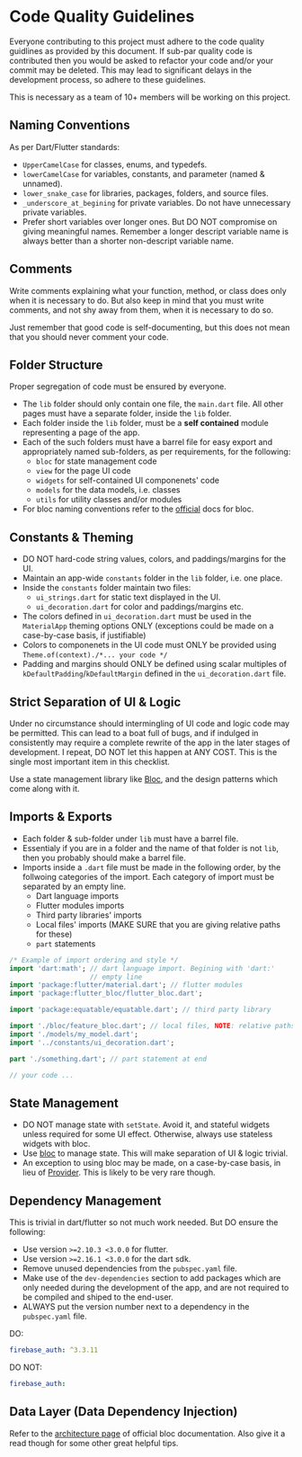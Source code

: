 # Code Quality Guidelines
Everyone contributing to this project must adhere to the code quality guidlines as provided by this document. If sub-par quality code is contributed then you would be asked to refactor your code and/or your commit may be deleted. This may lead to significant delays in the development process, so adhere to these guidelines.

This is necessary as a team of 10+ members will be working on this project.


## Naming Conventions
As per Dart/Flutter standards:
- `UpperCamelCase` for classes, enums, and typedefs.
- `lowerCamelCase` for variables, constants, and parameter (named & unnamed).
- `lower_snake_case` for libraries, packages, folders, and source files.
- `_underscore_at_begining` for private variables. Do not have unnecessary private variables.
- Prefer short variables over longer ones. But DO NOT compromise on giving meaningful names. Remember a longer descript variable name is always better than a shorter non-descript variable name.

## Comments
Write comments explaining what your function, method, or class does only when it is necessary to do. But also keep in mind that you must write comments, and not shy away from them, when it is necessary to do so.

Just remember that good code is self-documenting, but this does not mean that you should never comment your code.


## Folder Structure
Proper segregation of code must be ensured by everyone.
- The `lib` folder should only contain one file, the `main.dart` file. All other pages must have a separate folder, inside the `lib` folder.
- Each folder inside the `lib` folder, must be a **self contained** module representing a page of the app.
- Each of the such folders must have a barrel file for easy export and appropriately named sub-folders, as per requirements, for the following:
    - `bloc` for state management code
    - `view` for the page UI code
    - `widgets` for self-contained UI componenets' code
    - `models` for the data models, i.e. classes
    - `utils` for utility classes and/or modules
- For bloc naming conventions refer to the <a href="https://bloclibrary.dev/#/blocnamingconventions">official</a> docs for bloc.


## Constants & Theming
- DO NOT hard-code string values, colors, and paddings/margins for the UI.
- Maintain an app-wide `constants` folder in the `lib` folder, i.e. one place.
- Inside the `constants` folder maintain two files:
    - `ui_strings.dart` for static text displayed in the UI.
    - `ui_decoration.dart` for color and paddings/margins etc.
- The colors defined in `ui_decoration.dart` must be used in the `MaterialApp` theming options ONLY (exceptions could be made on a case-by-case basis, if justifiable)
- Colors to componenets in the UI code must ONLY be provided using `Theme.of(context)./*... your code */`
- Padding and margins should ONLY be defined using scalar multiples of `kDefaultPadding`/`kDefaultMargin` defined in the `ui_decoration.dart` file.


## Strict Separation of UI & Logic
Under no circumstance should intermingling of UI code and logic code may be permitted. This can lead to a boat full of bugs, and if indulged in consistently may require a complete rewrite of the app in the later stages of development. I repeat, DO NOT let this happen at ANY COST. This is the single most important item in this checklist.

Use a state management library like <a href="https://bloclibrary.dev/">Bloc</a>, and the design patterns which come along with it.


## Imports & Exports
- Each folder & sub-folder under `lib` must have a barrel file.
- Essentialy if you are in a folder and the name of that folder is not `lib`, then you probably should make a barrel file.
- Imports inside a `.dart` file must be made in the following order, by the follwoing categories of the import. Each category of import must be separated by an empty line.
    - Dart language imports
    - Flutter modules imports
    - Third party libraries' imports
    - Local files' imports (MAKE SURE that you are giving relative paths for these)
    - `part` statements

```dart
/* Example of import ordering and style */
import 'dart:math'; // dart language import. Begining with 'dart:'
                    // empty line
import 'package:flutter/material.dart'; // flutter modules
import 'package:flutter_bloc/flutter_bloc.dart';

import 'package:equatable/equatable.dart'; // third party library

import './bloc/feature_bloc.dart'; // local files, NOTE: relative paths
import './models/my_model.dart';
import '../constants/ui_decoration.dart';

part './something.dart'; // part statement at end

// your code ...
```

## State Management
- DO NOT manage state with `setState`. Avoid it, and stateful widgets unless required for some UI effect. Otherwise, always use stateless widgets with bloc.
- Use <a href="https://bloclibrary.dev/">bloc</a> to manage state. This will make separation of UI & logic trivial.
- An exception to using bloc may be made, on a case-by-case basis, in lieu of <a href="https://pub.dev/packages/provider">Provider</a>. This is likely to be very rare though.


## Dependency Management
This is trivial in dart/flutter so not much work needed. But DO ensure the following:
- Use version `>=2.10.3 <3.0.0` for flutter.
- Use version `>=2.16.1 <3.0.0` for the dart sdk.
- Remove unused dependencies from the `pubspec.yaml` file.
- Make use of the `dev-dependencies` section to add packages which are only needed during the development of the app, and are not required to be compiled and shiped to the end-user.
- ALWAYS put the version number next to a dependency in the `pubspec.yaml` file.

DO:
```yaml
firebase_auth: ^3.3.11
```
DO NOT:
```yaml
firebase_auth:
```


## Data Layer (Data Dependency Injection)
Refer to the <a href="https://bloclibrary.dev/#/architecture?id=data-layer">architecture page</a> of official bloc documentation. Also give it a read though for some other great helpful tips.
